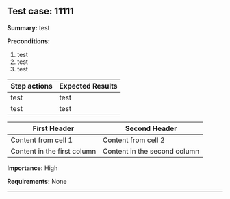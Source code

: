 ## Test case: 11111

**Summary:**
test

**Preconditions:**

1. test
2. test
3. test

Step actions | Expected Results
------------ | -------------
test | test
test | test

First Header | Second Header
------------ | -------------
Content from cell 1 | Content from cell 2
Content in the first column | Content in the second column

**Importance:** High

**Requirements:** None

------------------------------------------------------------------------
